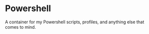 # Powershell
A container for my Powershell scripts, profiles, and anything else that comes to mind.
